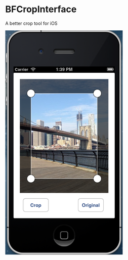 BFCropInterface
===============

A better crop tool for iOS

![Alt text](/screenshots/uncropped.jpg)